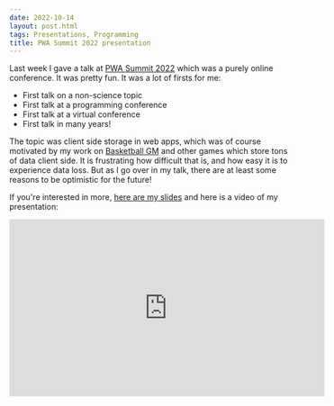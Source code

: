 ```yaml
---
date: 2022-10-14
layout: post.html
tags: Presentations, Programming
title: PWA Summit 2022 presentation
---
```


Last week I gave a talk at [PWA Summit 2022](https://pwasummit.org/) which was a purely online conference. It was pretty fun. It was a lot of firsts for me:

- First talk on a non-science topic
- First talk at a programming conference
- First talk at a virtual conference
- First talk in many years!

The topic was client side storage in web apps, which was of course motivated by my work on [Basketball GM](https://basketball-gm.com/) and other games which store tons of data client side. It is frustrating how difficult that is, and how easy it is to experience data loss. But as I go over in my talk, there are at least some reasons to be optimistic for the future!

If you're interested in more, [here are my slides](/files/presentations/2022-pwa-summit.pdf) and here is a video of my presentation:

<iframe width="560" height="315" src="https://www.youtube.com/embed/tEOzwbvmTpA" title="YouTube video player" frameborder="0" allow="accelerometer; autoplay; clipboard-write; encrypted-media; gyroscope; picture-in-picture" allowfullscreen></iframe>